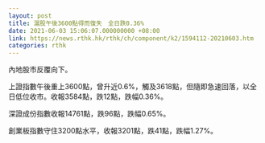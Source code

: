 ```yaml
---
layout: post
title: 滬股午後3600點得而復失　全日跌0.36%
date: 2021-06-03 15:06:07.000000000 +08:00
link: https://news.rthk.hk/rthk/ch/component/k2/1594112-20210603.htm
categories: rthk
---
```


內地股市反覆向下。

上證指數午後重上3600點，曾升近0.6%，觸及3618點，但隨即急速回落，以全日低位收市。收報3584點，跌12點，跌幅0.36%。

深證成份指數收報14761點，跌96點，跌幅0.65%。

創業板指數守住3200點水平，收報3201點，跌41點，跌幅1.27%。
